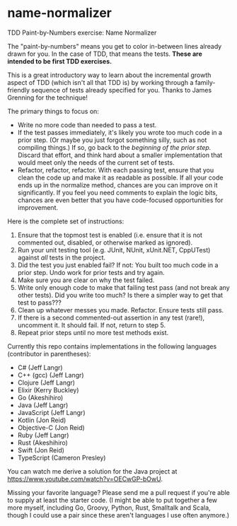 # name-normalizer

TDD Paint-by-Numbers exercise: Name Normalizer

The "paint-by-numbers" means you get to color in-between lines already drawn for you. In the case of TDD, that means the tests. **These are intended to be first TDD exercises.**

This is a great introductory way to learn about the incremental growth aspect of TDD (which isn't all that TDD is) by working through a family-friendly sequence of tests already specified for you. Thanks to James Grenning for the technique!

The primary things to focus on:

- Write no more code than needed to pass a test.
- If the test passes immediately, it's likely you wrote too much code in a prior step. (Or maybe you just forgot something silly, such as not compiling things.) If so, go back to the _beginning of the prior step._ Discard that effort, and think hard about a smaller implementation that would meet only the needs of the current set of tests.
- Refactor, refactor, refactor. With each passing test, ensure that you clean the code up and make it as readable as possible. If all your code ends up in the normalize method, chances are you can improve on it significantly. If you feel you need comments to explain the logic bits, chances are even better that you have code-focused opportunities for improvement.

Here is the complete set of instructions:

1. Ensure that the topmost test is enabled (i.e. ensure that it is not commented out, disabled, or otherwise marked as ignored).
1. Run your unit testing tool (e.g. JUnit, NUnit, xUnit.NET, CppUTest) against _all_ tests in the project.
1. Did the test you just enabled fail? If not: You built too much code in a prior step. Undo work for prior tests and try again.
1. Make sure you are clear on why the test failed.
1. Write only enough code to make that failing test pass (and not break any other tests).
   Did you write too much? Is there a simpler way to get that test to pass???
1. Clean up whatever messes you made. Refactor. Ensure tests still pass.
1. If there is a second commented-out assertion in any test (rare!), uncomment it. It should fail. If not, return to step 5.
1. Repeat prior steps until no more test methods exist.

Currently this repo contains implementations in the following languages (contributor in parentheses):

- C# (Jeff Langr)
- C++ (gcc) (Jeff Langr)
- Clojure (Jeff Langr)
- Elixir (Kerry Buckley)
- Go (Akeshihiro)
- Java (Jeff Langr)
- JavaScript (Jeff Langr)
- Kotlin (Jon Reid)
- Objective-C (Jon Reid)
- Ruby (Jeff Langr)
- Rust (Akeshihiro)
- Swift (Jon Reid)
- TypeScript (Cameron Presley)

You can watch me derive a solution for the Java project at https://www.youtube.com/watch?v=OECwGP-bOwU.

Missing your favorite language? Please send me a pull request if you're able to supply at least the starter code. (I might be able to put together a few more myself, including Go, Groovy, Python, Rust, Smalltalk and Scala, though I could use a pair since these aren't languages I use often anymore.)
